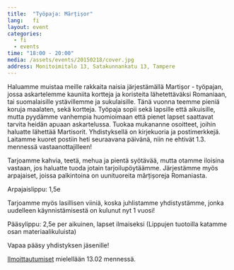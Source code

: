 ```yaml
---
title:  "Työpaja: Mărțișor"
lang:   fi
layout: event
categories:
  - fi
  - events
time: "18:00 - 20:00"
media: /assets/events/20150218/cover.jpg
address: Monitoimitalo 13, Satakunnankatu 13, Tampere
---
```


Haluamme muistaa meille rakkaita naisia järjestämällä Martișor - työpajan, jossa askartelemme kauniita kortteja ja koristeita lähetettäväksi Romaniaan, tai suomalaisille ystävillemme ja sukulaisille. Tänä vuonna teemme pieniä koruja maalaten, sekä kortteja. Työpaja sopii sekä lapsille että aikuisille, mutta pyydämme vanhempia huomioimaan että pienet lapset saattavat tarvita heidän apuaan askartelussa. Tuokaa mukananne osoitteet, joihin haluatte lähettää Martisorit. Yhdistyksellä on kirjekuoria ja postimerkkejä. Laitamme kuoret postiin heti seuraavana päivänä, niin ne ehtivät 1.3. mennessä vastaanottajilleen!

Tarjoamme kahvia, teetä, mehua ja pientä syötävää, mutta otamme iloisina vastaan, jos haluatte tuoda jotain tarjoilupöytäämme. Järjestämme myös arpajaiset, joissa palkintoina on uunituoreita mărțișoreja Romaniasta.

Arpajaislippu: 1,5e

Tarjoamme myös lasillisen viiniä, koska juhlistamme yhdistystämme, jonka uudelleen käynnistämisestä on kulunut nyt 1 vuosi! 

Pääsylippu: 2,5e per aikuinen, lapset ilmaiseksi (Lippujen tuotoilla katamme osan materiaalikuluista)

Vapaa pääsy yhdistyksen jäsenille!

[Ilmoittautumiset](http://doodle.com/rkf8bsn49py9yuai) mielellään 13.02 mennessä.